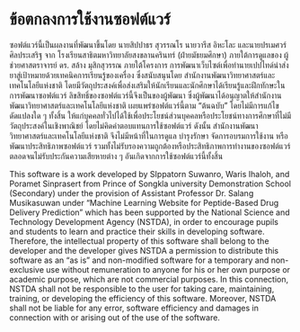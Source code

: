 # ข้อตกลงการใช้งานซอฟต์แวร์
ซอฟต์แวร์นี้เป็นผลงานที่พัฒนาขึ้นโดย นายสิปปาธร สุวรรณโร นายวารีส อิหะโละ และนายปรเมศวร์ ศิลประเสริฐ จาก โรงเรียนสาธิตมหาวิทยาลัยสงขลานครินทร์ (ฝ่ายมัธยมศึกษา) ภายใต้การดูแลของ ผู้ช่วยศาสตราจารย์ ดร. สล้าง มุสิกสุวรรณ ภายใต้โครงการ การพัฒนาเว็บไซต์เพื่อทำนายเปปไทด์นำส่งยาสู่เป้าหมายด้วยเทคนิคการเรียนรู้ของเครื่อง ซึ่งสนับสนุนโดย สำนักงานพัฒนาวิทยาศาสตร์และเทคโนโลยีแห่งชาติ โดยมีวัตถุประสงค์เพื่อส่งเสริมให้นักเรียนและนักศึกษาได้เรียนรู้และฝึกทักษะในการพัฒนาซอฟต์แวร์ ลิขสิทธิ์ของซอฟต์แวร์นี้จึงเป็นของผู้พัฒนา ซึ่งผู้พัฒนาได้อนุญาตให้สำนักงานพัฒนาวิทยาศาสตร์และเทคโนโลยีแห่งชาติ เผยแพร่ซอฟต์แวร์นี้ตาม “ต้นฉบับ” โดยไม่มีการแก้ไขดัดแปลงใด ๆ ทั้งสิ้น ให้แก่บุคคลทั่วไปได้ใช้เพื่อประโยชน์ส่วนบุคคลหรือประโยชน์ทางการศึกษาที่ไม่มีวัตถุประสงค์ในเชิงพาณิชย์ โดยไม่คิดค่าตอบแทนการใช้ซอฟต์แวร์ ดังนั้น สำนักงานพัฒนาวิทยาศาสตร์และเทคโนโลยีแห่งชาติ จึงไม่มีหน้าที่ในการดูแล บำรุงรักษา จัดการอบรมการใช้งาน หรือพัฒนาประสิทธิภาพซอฟต์แวร์ รวมทั้งไม่รับรองความถูกต้องหรือประสิทธิภาพการทำงานของซอฟต์แวร์ ตลอดจนไม่รับประกันความเสียหายต่าง ๆ อันเกิดจากการใช้ซอฟต์แวร์นี้ทั้งสิ้น

This software is a work developed by SIppatorn Suwanro, Waris Ihaloh, and Poramet Sinprasert from Prince of Songkla university Demonstration School (Secondary) under the provision of Assistant Professor Dr. Salang Musikasuwan under “Machine Learning Website for Peptide-Based Drug Delivery Prediction” which has been supported by the National Science and Technology Development Agency (NSTDA), in order to encourage pupils and students to learn and practice their skills in developing software. Therefore, the intellectual property of this software shall belong to the developer and the developer gives NSTDA a permission to distribute this software as an “as is” and non-modified software for a temporary and non-exclusive use without remuneration to anyone for his or her own purpose or academic purpose, which are not commercial purposes. In this connection, NSTDA shall not be responsible to the user for taking care, maintaining, training, or developing the efficiency of this software. Moreover, NSTDA shall not be liable for any error, software efficiency and damages in connection with or arising out of the use of the software.

